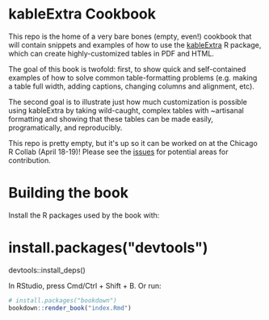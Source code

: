 # kableExtra Cookbook

This repo is the home of a very bare bones (empty, even!) cookbook that will contain snippets and examples of how to use the [kableExtra](https://haozhu233.github.io/kableExtra/) R package, which can create highly-customized tables in PDF and HTML.

The goal of this book is twofold: first, to show quick and self-contained examples of how to solve common table-formatting problems (e.g. making a table full width, adding captions, changing columns and alignment, etc). 

The second goal is to illustrate just how much customization is possible using kableExtra by taking wild-caught, complex tables with ~artisanal formatting and showing that these tables can be made easily, programatically, and reproducibly.

This repo is pretty empty, but it's up so it can be worked on at the Chicago R Collab (April 18-19)! Please see the [issues](https://github.com/sharlagelfand/kableExtra-cookbook/issues) for potential areas for contribution. 

# Building the book

Install the R packages used by the book with:

# install.packages("devtools")
devtools::install_deps()

In RStudio, press Cmd/Ctrl + Shift + B. Or run:

```r
# install.packages("bookdown")
bookdown::render_book("index.Rmd")
```
